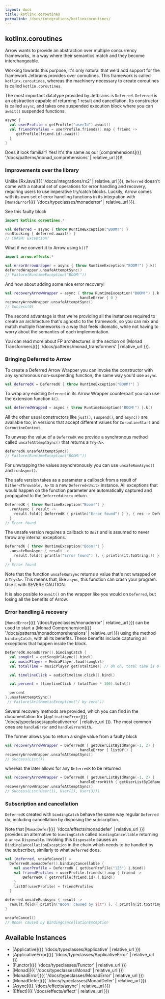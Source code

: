 ```yaml
---
layout: docs
title: kotlinx.coroutines
permalink: /docs/integrations/kotlinxcoroutines/
---
```


## kotlinx.coroutines

Arrow wants to provide an abstraction over multiple concurrency frameworks, in a way where their semantics match and they become interchangeable.

Working towards this purpose, it's only natural that we'd add support for the framework Jetbrains provides over coroutines.
This framework is called `kotlinx.coroutines`, whereas the machinery necessary to create coroutines is called `kotlin.coroutines`.

The most important datatype provided by Jetbrains is `Deferred`. `Deferred` is an abstraction capable of returning 1 result and cancellation.
Its constructor is called `async`, and takes one suspended execution block where you can `await()` suspended functions.

```kotlin
async {
  val userProfile = getProfile("userId").await()
  val friendProfiles = userProfile.friends().map { friend ->
     getProfile(friend.id).await()
  }
}
```

Does it look familiar? Yes! It's the same as our [comprehensions]({{ '/docs/patterns/monad_comprehensions' | relative_url }})!

### Improvements over the library

Unlike [RxJava]({{ '/docs/integrations/rx2' | relative_url }}), `Deferred` doesn't come with a natural set of operations for error handling and recovery,
requiring users to use imperative try/catch blocks.
Luckily, Arrow comes with its own set of error handling functions in its integration with [`MonadError`]({{ '/docs/typeclasses/monaderror' | relative_url }}).

See this faulty block
```kotlin
import kotlinx.coroutines.*

val deferred = async { throw RuntimeException("BOOM!") }
runBlocking { deferred.await() }
// CRASH! Exception!
```

What if we convert it to Arrow using `k()`?
```kotlin
import arrow.effects.*

val errorArrowWrapper = async { throw RuntimeException("BOOM!") }.k()
deferredWrapper.unsafeAttemptSync()
// Failure(RuntimeException("BOOM!"))
```

And how about adding some nice error recovery!
```kotlin
val recoveryArrowWrapper = async { throw RuntimeException("BOOM!") }.k()
                                 .handleError { 0 }
recoveryArrowWrapper.unsafeAttemptSync()
// Success(0)
```

The second advantage is that we're providing all the instances required to create an architecture that's agnostic to the framework, so you can mix and match multiple frameworks
in a way that feels idiomatic, while not having to worry about the semantics of each implementation.

You can read more about FP architectures in the section on [Monad Transformers]({{ '/docs/patterns/monad_transformers' | relative_url }}).

### Bringing Deferred to Arrow

To create a Deferred Arrow Wrapper you can invoke the constructor with any synchronous non-suspending function, the same way you'd use `async`.

```kotlin
val deferredK = DeferredK { throw RuntimeException("BOOM!") }
```

To wrap any existing `Deferred` in its Arrow Wrapper counterpart you can use the extension function `k()`.

```kotlin
val deferredWrapped = async { throw RuntimeException("BOOM!") }.k()
```

All the other usual constructors like `just()`, `suspend()`, and `async()` are available too, in versions that accept different values for `CoroutineStart` and `CoroutineContext`.

To unwrap the value of a `DeferredK` we provide a synchronous method called `unsafeAttemptSync()` that returns a `Try<A>`.

```kotlin
deferredK.unsafeAttemptSync()
// Failure(RuntimeException("BOOM!"))
```

For unwrapping the values asynchronously you can use `unsafeRunAsync()`  and `runAsync()`.

The safe version takes as a parameter a callback from a result of `Either<Throwable, A>` to a new `Deferred<Unit>` instance.
All exceptions that would happen on the function parameter are automatically captured and propagated to the `Deferred<Unit>` return.

```kotlin
DeferredK { throw RuntimeException("Boom!") }
  .runAsync { result ->
    result.fold({ DeferredK { println("Error found") } }, { res -> DeferredK { println(res.toString()) } })
  }
// Error found
```

The unsafe version requires a callback to `Unit` and is assumed to never throw any internal exceptions.

```kotlin
DeferredK { throw RuntimeException("Boom!") }
  .unsafeRunAsync { result ->
    result.fold({ println("Error found") }, { println(it.toString()) })
  }
// Error found
```

Note that the function `unsafeRunSync` returns a value that's not wrapped on a `Try<A>`. This means that, like `async`, this function can crash your program.
Use it with SEVERE CAUTION.

It is also posible to `await()` on the wrapper like you would on `Deferred`, but losing all the benefits of Arrow.

### Error handling & recovery

[`MonadError`]({{ '/docs/typeclasses/monaderror' | relative_url }}) can be used to start a [Monad Comprehension]({{ '/docs/patterns/monadcomprehensions' | relative_url }}) using the method `bindingCatch`, with all its benefits.
These benefits include capturing all exceptions that happen inside the block.

```kotlin
DeferredK.monadError().bindingCatch {
  val songUrl = getSongUrlAsync().bind()
  val musicPlayer = MediaPlayer.load(songUrl)
  val totalTime = musicPlayer.getTotaltime() // Oh oh, total time is 0

  val timelineClick = audioTimeline.click().bind()

  val percent = (timelineClick / totalTime * 100).toInt()

  percent
}.unsafeAttemptSync()
 // Failure(ArithmeticException("/ by zero"))
```

Several recovery methods are provided, which you can find in the documentation for [`ApplicativeError`]({{ '/docs/typeclasses/applicativeerror' | relative_url }}).
The most common ones are `handleError` and `handleErrorWith`.

The former allows you to return a single value from a faulty block

```kotlin
val recoveryArrowWrapper = DeferredK { getUserListByIdRange(-1, 2) }
                                 .handleError { listOf() }
recoveryArrowWrapper.unsafeAttemptSync()
// Success(List())
```

whereas the later allows for any `DeferredK` to be returned

```kotlin
val recoveryArrowWrapper = DeferredK { getUserListByIdRange(-1, 2) }
                                 .handleErrorWith { getUserListByIdRange(1, 3) }
recoveryArrowWrapper.unsafeAttemptSync()
// Success(List(User(1), User(2), User(3)))
```

### Subscription and cancellation

`DeferredK` created with `bindingCatch` behave the same way regular `Deferred` do, including cancellation by disposing the subscription.

Note that [`MonadDefer`]({{ '/docs/effects/monaddefer' | relative_url }}) provides an alternative to `bindingCatch` called `bindingCancellable` returning a `arrow.Disposable`.
Invoking this `Disposable` causes an `BindingCancellationException` in the chain which needs to be handled by the subscriber, similarly to what `Deferred` does.

```kotlin
val (deferred, unsafeCancel) =
  DeferredK.monadDefer().bindingCancellable {
    val userProfile = DeferredK { getUserProfile("123") }.bind()
    val friendProfiles = userProfile.friends().map { friend ->
        DeferredK { getProfile(friend.id) }.bind()
    }
    listOf(userProfile) + friendProfiles
  }

deferred.unsafeRunAsync { result ->
  result.fold({ println("Boom! caused by $it") }, { println(it.toString()) })
}

unsafeCancel()
// Boom! caused by BindingCancellationException
```


## Available Instances

* [Applicative]({{ '/docs/typeclasses/Applicative' | relative_url }})
* [ApplicativeError]({{ '/docs/typeclasses/ApplicativeError' | relative_url }})
* [Functor]({{ '/docs/typeclasses/Functor' | relative_url }})
* [Monad]({{ '/docs/typeclasses/Monad' | relative_url }})
* [MonadError]({{ '/docs/typeclasses/MonadError' | relative_url }})
* [MonadDefer]({{ '/docs/typeclasses/MonadDefer' | relative_url }})
* [Async]({{ '/docs/effects/async' | relative_url }})
* [Effect]({{ '/docs/effects/effect' | relative_url }})

